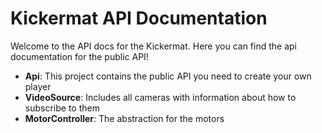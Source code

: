 # Kickermat API Documentation

Welcome to the API docs for the Kickermat. Here you can find the api documentation for the public API!

- **Api**: This project contains the public API you need to create your own player
- **VideoSource**: Includes all cameras with information about how to subscribe to them
- **MotorController**: The abstraction for the motors